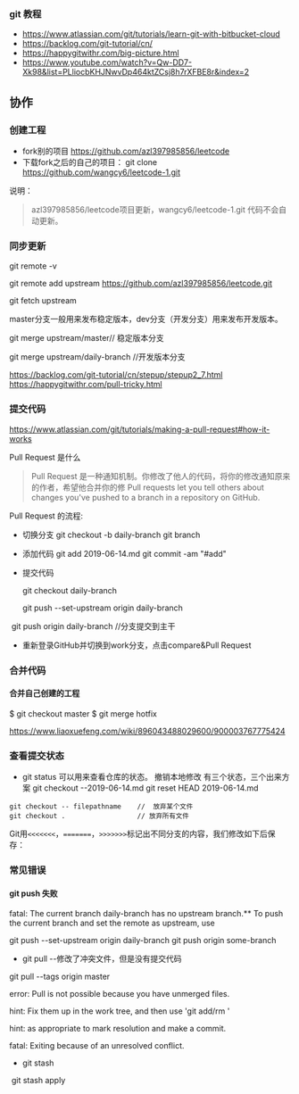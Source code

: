 ###  git 教程
- https://www.atlassian.com/git/tutorials/learn-git-with-bitbucket-cloud
- https://backlog.com/git-tutorial/cn/
- https://happygitwithr.com/big-picture.html
- https://www.youtube.com/watch?v=Qw-DD7-Xk98&list=PLliocbKHJNwvDp464ktZCsj8h7rXFBE8r&index=2
## 协作
### 创建工程
- fork别的项目
  https://github.com/azl397985856/leetcode
- 下载fork之后的自己的项目：
  git clone https://github.com/wangcy6/leetcode-1.git

说明：
> azl397985856/leetcode项目更新，wangcy6/leetcode-1.git 代码不会自动更新。

### 同步更新 


git remote -v

git remote add upstream https://github.com/azl397985856/leetcode.git

git fetch upstream



master分支一般用来发布稳定版本，dev分支（开发分支）用来发布开发版本。



git merge upstream/master// 稳定版本分支

git merge upstream/daily-branch //开发版本分支









https://backlog.com/git-tutorial/cn/stepup/stepup2_7.html
https://happygitwithr.com/pull-tricky.html



### 提交代码
https://www.atlassian.com/git/tutorials/making-a-pull-request#how-it-works

Pull Request 是什么

>Pull Request 是一种通知机制。你修改了他人的代码，将你的修改通知原来的作者，希望他合并你的修
>Pull requests let you tell others about changes you've pushed to a branch in a repository on GitHub.

Pull Request 的流程:

- 切换分支
  git checkout -b daily-branch
  git branch
  
- 添加代码 
  git add 2019-06-14.md 
  git commit  -am "#add"
  
- 提交代码
  
  git checkout daily-branch
  
  git push --set-upstream origin daily-branch

​       git push origin daily-branch //分支提交到主干



- 重新登录GitHub并切换到work分支，点击compare&Pull Request



### 合并代码

#### 合并自己创建的工程



$ git checkout master
$ git merge hotfix

https://www.liaoxuefeng.com/wiki/896043488029600/900003767775424

### 查看提交状态

- git status 可以用来查看仓库的状态。
  撤销本地修改
   有三个状态，三个出来方案
   git checkout  --2019-06-14.md
   git reset HEAD 2019-06-14.md

```
git checkout -- filepathname    //  放弃某个文件
git checkout .                  // 放弃所有文件
```

Git用`<<<<<<<`，`=======`，`>>>>>>>`标记出不同分支的内容，我们修改如下后保存：





### 常见错误

#### git push  失败

fatal: The current branch daily-branch has no upstream branch.**
To push the current branch and set the remote as upstream, use

 git push --set-upstream origin daily-branch
 git push origin some-branch

-  git pull --修改了冲突文件，但是没有提交代码

 git pull --tags origin master

error: Pull is not possible because you have unmerged files.

hint: Fix them up in the work tree, and then use 'git add/rm <file>'

hint: as appropriate to mark resolution and make a commit.

fatal: Exiting because of an unresolved conflict.



- git stash

​      git stash apply




